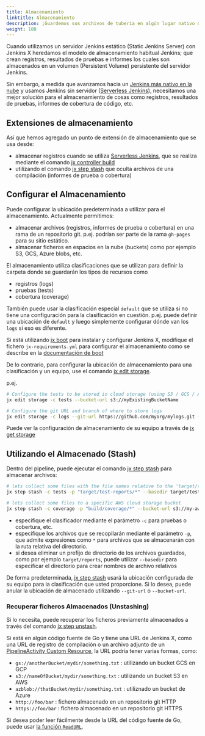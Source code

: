 ```yaml
---
title: Almacenamiento
linktitle: Almacenamiento
description: ¡Guardemos sus archivos de tubería en algún lugar nativo de la nube!
weight: 180
---
```


Cuando utilizamos un servidor Jenkins estático (Static Jenkins Server) con Jenkins X heredamos el modelo de almacenamiento habitual Jenkins; que crean registros, resultados de pruebas e informes los cuales son almacenados en un volumen (Persistent Volume) persistente del servidor Jenkins.

Sin embargo, a medida que avanzamos hacia un [Jenkins más nativo en la nube](/blog/2018/11/26/changes-november-26-2018/) y usamos Jenkins sin servidor ([Serverless Jenkins](/news/serverless-jenkins/)), necesitamos una mejor solución para el almacenamiento de cosas como registros, resultados de pruebas, informes de cobertura de código, etc.

## Extensiones de almacenamiento

Así que hemos agregado un punto de extensión de almacenamiento que se usa desde:

* almacenar registros cuando se utiliza [Serverless Jenkins](/news/serverless-jenkins/), que se realiza mediante el comando [jx controller build](/commands/jx_controller_build/)
* utilizando el comando [jx step stash](/commands/jx_step_stash/) que oculta archivos de una compilación (informes de prueba o cobertura)

## Configurar el Almacenamiento

Puede configurar la ubicación predeterminada a utilizar para el almacenamiento. Actualmente permitimos:

* almacenar archivos (registros, informes de prueba o cobertura) en una rama de un repositorio git. p.ej. podrían ser parte de la rama `gh-pages` para su sitio estático.
* almacenar ficheros en espacios en la nube (buckets) como por ejemplo S3, GCS, Azure blobs, etc.

El almacenamiento utiliza clasificaciones que se utilizan para definir la carpeta donde se guardarán los tipos de recursos como

* registros (logs)
* pruebas (tests)
* cobertura (coverage)

También puede usar la clasificación especial `default` que se utiliza si no tiene una configuración para la clasificación en cuestión. p.ej. puede definir una ubicación de `default` y luego simplemente configurar dónde van los `logs` si eso es diferente.

Si está utilizando [jx boot](/es/docs/getting-started/setup/boot/) para instalar y configurar Jenkins X, modifique el fichero `jx-requirements.yml` para configurar el almacenamiento como se describe en la [documentación de boot](/es/docs/getting-started/setup/boot/#almacenamiento)

De lo contrario, para configurar la ubicación de almacenamiento para una clasificación y un equipo, use el comando [jx edit storage](/commands/jx_edit_storage/).

p.ej.

```sh
# Configure the tests to be stored in cloud storage (using S3 / GCS / Azure Blobs etc)
jx edit storage -c tests --bucket-url s3://myExistingBucketName

# Configure the git URL and branch of where to store logs
jx edit storage -c logs --git-url https://github.com/myorg/mylogs.git --git-branch cheese
```

Puede ver la configuración de almacenamiento de su equipo a través de [jx get storage](/commands/jx_get_storage/)

## Utilizando el Almacenado (Stash)

Dentro del pipeline, puede ejecutar el comando [jx step stash](/commands/jx_step_stash/) para almacenar archivos:

```sh
# lets collect some files with the file names relative to the 'target/test-reports' folder and store in a Git URL
jx step stash -c tests -p "target/test-reports/*" --basedir target/test-reports

# lets collect some files to a specific AWS cloud storage bucket
jx step stash -c coverage -p "build/coverage/*" --bucket-url s3://my-aws-bucket
```

* especifique el clasificador mediante el parámetro `-c` para pruebas o cobertura, etc.
* especifique los archivos que se recopilarán mediante el parámetro `-p`, que admite expresiones como `*` para archivos que se almacenarán con la ruta relativa del directorio.
* si desea eliminar un prefijo de directorio de los archivos guardados, como por ejemplo `target/reports`, puede utilizar `--basedir` para especificar el directorio para crear nombres de archivo relativos

De forma predeterminada, [jx step stash](/commands/jx_step_stash/) usará la ubicación configurada de su equipo para la clasificación que usted proporcione. Si lo desea, puede anular la ubicación de almacenado utilizando `--git-url` o `--bucket-url`.

### Recuperar ficheros Almacenados (Unstashing)

Si lo necesita, puede recuperar los ficheros previamente almacenados a través del comando [jx step unstash](/commands/jx_step_unstash/).

Si está en algún código fuente de Go y tiene una URL de Jenkins X, como una URL de registro de compilación o un archivo adjunto de un [PipelineActivity Custom Resource](/docs/reference/components/custom-resources/), la URL podría tener varias formas, como:

* `gs://anotherBucket/mydir/something.txt` : utilizando un bucket GCS en GCP
* `s3://nameOfBucket/mydir/something.txt` : utilizando un bucket S3 en AWS
* `azblob://thatBucket/mydir/something.txt` : utiliznado un bucket de Azure
* `http://foo/bar` : fichero almacenado en un repositorio git HTTP
* `https://foo/bar` : fichero almacenado en un repositorio git HTTPS

Si desea poder leer fácilmente desde la URL del código fuente de Go, puede usar [la función `ReadURL`](https://github.com/jenkins-x/jx/blob/e5a7943dc0c3d79c27f30aea73235f18b3f5dcff/pkg/cloud/buckets/buckets.go#L44-L45).
